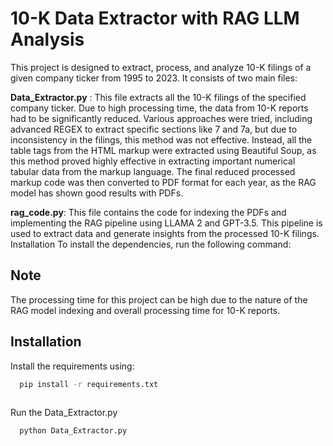 
# 10-K Data Extractor with RAG LLM Analysis


This project is designed to extract, process, and analyze 10-K filings of a given company ticker from 1995 to 2023. It consists of two main files:


**Data_Extractor.py** : This file extracts all the 10-K filings of the specified company ticker. Due to high processing time, the data from 10-K reports had to be significantly reduced. Various approaches were tried, including advanced REGEX to extract specific sections like 7 and 7a, but due to inconsistency in the filings, this method was not effective. Instead, all the table tags from the HTML markup were extracted using Beautiful Soup, as this method proved highly effective in extracting important numerical tabular data from the markup language. The final reduced processed markup code was then converted to PDF format for each year, as the RAG model has shown good results with PDFs.

**rag_code.py**: This file contains the code for indexing the PDFs and implementing the RAG pipeline using LLAMA 2 and GPT-3.5. This pipeline is used to extract data and generate insights from the processed 10-K filings.
Installation
To install the dependencies, run the following command:


## Note
The processing time for this project can be high due to the nature of the RAG model indexing and overall processing time for 10-K reports.


## Installation

Install the requirements using: 

```bash
  pip install -r requirements.txt
  
```
Run the Data_Extractor.py

```bash
  python Data_Extractor.py
  
```

